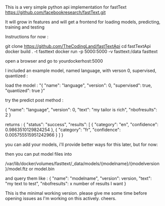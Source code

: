 This is a very simple python api implementation for fastText https://github.com/facebookresearch/fastText.git

It will grow in features and will get a frontend for loading models, predicting, training and testing



Instructions for now : 

  git clone https://github.com/TheCodingLand/fastTextApi
  cd fastTextApi
  docker build . -t fasttext
  docker run -p 5000:5000 -v fasttext:/data fasttext


open a browser and go to yourdockerhost:5000

I included an example model, named language, with verson 0, supervised, quantized :

load the model :
"{
  "name": "language",
  "version": 0,
  "supervised": true,
  "quantized": true
}"

try the predict post method :

{
  "name": "language",
  "version": 0,
  "text": "my tailor is rich",
  "nbofresults": 2
}

returns :
{
  "status": "success",
  "results": [
    {
      "category": "en",
      "confidence": 0.9863510129824254
    },
    {
      "category": "fr",
      "confidence": 0.005755515951242966
    }
  ]
}




you can add your models, i'll provide better ways for this later, but for now:

then you can put model files into 

/var/lib/docker/volumes/fasttext/_data/models/{modelname}/{modelversion}/model.ftz or model.bin

and query them like :
{
  "name": "modelname",
  "version": version,
  "text": "my text to test",
  "nbofresults": x number of results I want
}


This is the minimal working version. please give me some time before opening issues as I'm working on this actively. cheers.